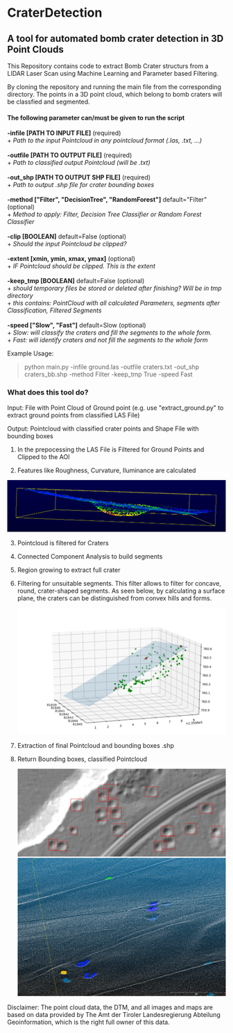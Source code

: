 # CraterDetection

<h2> A tool for automated bomb crater detection in 3D Point Clouds</h2>

<p>This Repository contains code to extract Bomb Crater structurs from a LIDAR Laser Scan using Machine Learning and Parameter based Filtering.</p>

<p>By cloning the repository and running the main file from the corresponding directory. The points in a 3D point cloud, which belong to bomb craters will be classfied and segmented.</p>

<h4>The following parameter can/must be given to run the script</h4>


 **-infile     [PATH TO INPUT FILE]** (required)<br>
               + *Path to the input Pointcloud in any pointcloud format (.las, .txt, ...)*<br>
               <br>
 **-outfile    [PATH TO OUTPUT FILE]** (required)<br>
                + *Path to classified output Pointcloud (will be .txt)*<br>
                <br>
 **-out_shp    [PATH TO OUTPUT SHP FILE]** (required)<br>
                + *Path to output .shp file for crater bounding boxes*<br>
                <br>
 **-method     ["Filter", "DecisionTree", "RandomForest"]** default="Filter" (optional)<br>
                + *Method to apply: Filter, Decision Tree Classifier or Random Forest Classifier*<br>
                <br>
 **-clip      [BOOLEAN]** default=False (optional)<br>
               +  *Should the input Pointcloud be clipped?*<br>
                 <br>
 **-extent     [xmin, ymin, xmax, ymax]** (optional)<br>
                +  *IF Pointcloud should be clipped. This is the extent*<br>
                  <br>
 **-keep_tmp   [BOOLEAN]** default=False (optional)<br>
                +  *should temporary files be stored or deleted after finishing? Will be in tmp directory*<br>
                +  *this contains: PointCloud with all calculated Parameters, segments after Classification, Filtered Segments*<br>
                  <br>
 **-speed      ["Slow", "Fast"]** default=Slow (optional)<br>
                 + *Slow: will classify the craters and fill the segments to the whole form.*<br>
                +  *Fast: will identify craters and not fill the segments to the whole form*<br>

Example Usage:


> python main.py -infile ground.las -outfile craters.txt -out_shp craters_bb.shp -method Filter -keep_tmp True -speed Fast


<h3> What does this tool do? </h3>
<p>
Input: File with Point Cloud of Ground point (e.g. use "extract_ground.py" to extract ground points from classified LAS File)</p>
<p>Output: Pointcloud with classified crater points and Shape File with bounding boxes
</p>

1. In the prepocessing the LAS File is Filtered for Ground Points and Clipped to the AOI

2. Features like Roughness, Curvature, Iluminance are calculated
    
![Alt text](/images/roughness_3_seite.PNG?raw=true "Optional Title")

3. Pointcloud is filtered for Craters

4. Connected Component Analysis to build segments

5. Region growing to extract full crater

6. Filtering for unsuitable segments. This filter allows to filter for concave, round, crater-shaped segments. As seen below, by calculating a surface plane, the craters can be distinguished from convex hills and forms.
    
    ![Alt text](/images/plane_in_points.PNG?raw=true "Optional Title")

7. Extraction of final Pointcloud and bounding boxes .shp
    
8. Return Bounding boxes, classified Pointcloud

    ![Alt text](/images/bounding_boxes.jpg?raw=true "Optional Title")
    ![Alt text](/images/filter_example_2.PNG?raw=true "Optional Title")
 
<p> Disclaimer:
The point cloud data, the DTM, and all images and maps are based on data provided by The Amt der Tiroler Landesregierung Abteilung Geoinformation, which is the right full owner of this data.
</p>
